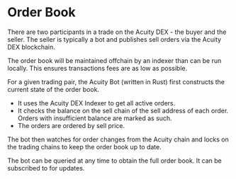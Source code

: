 # Order Book

There are two participants in a trade on the Acuity DEX - the buyer and the seller. The seller is typically a bot and publishes sell orders via the Acuity DEX blockchain.

The order book will be maintained offchain by an indexer than can be run locally. This ensures transactions fees are as low as possible.

For a given trading pair, the Acuity Bot (written in Rust) first constructs the current state of the order book.

* It uses the Acuity DEX Indexer to get all active orders.
* It checks the balance on the sell chain of the sell address of each order. Orders with insufficient balance are marked as such.
* The orders are ordered by sell price.

The bot then watches for order changes from the Acuity chain and locks on the trading chains to keep the order book up to date.

The bot can be queried at any time to obtain the full order book. It can be subscribed to for updates.
